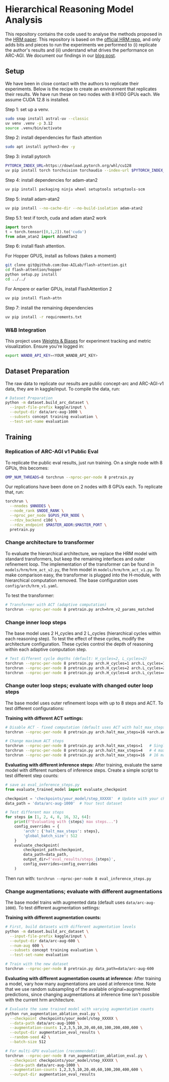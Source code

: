 # Hierarchical Reasoning Model Analysis
This repository contains the code used to analyse the methods proposed in the [HRM paper](https://arxiv.org/abs/2506.21734). This repository is based on the [official HRM repo](https://github.com/sapientinc/HRM), and only adds bits and pieces to run the experiments we performed to (i) replicate the author's results and (ii) understand what drives the performance on ARC-AGI. We document our findings in our [blog post](http://arcprize.org/blog/hrm-analysis). 

## Setup
We have been in close contact with the authors to replicate their experiments. Below is the recipe to create an environment that replicates their results. We have run these on two nodes with 8 H100 GPUs each. We assume CUDA 12.8 is installed.

Step 1: set up a venv.
```bash
sudo snap install astral-uv --classic
uv venv .venv -p 3.12
source .venv/bin/activate
```

Step 2: install dependencies for flash attention
```bash
sudo apt install python3-dev -y
```

Step 3: install pytorch
```bash 
PYTORCH_INDEX_URL=https://download.pytorch.org/whl/cu128
uv pip install torch torchvision torchaudio --index-url $PYTORCH_INDEX_URL
```

Step 4: install dependencies for adam-atan2
```bash
uv pip install packaging ninja wheel setuptools setuptools-scm
```

Step 5: install adam-atan2
```bash
uv pip install --no-cache-dir --no-build-isolation adam-atan2 
```
Step 5.1: test if torch, cuda and adam atan2 work
```python
import torch
t = torch.tensor([0,1,2]).to('cuda')
from adam_atan2 import AdamATan2
```

Step 6: install flash attention.  


For Hopper GPUS, install as follows (takes a moment)
```bash
git clone git@github.com:Dao-AILab/flash-attention.git
cd flash-attention/hopper
python setup.py install
cd ../../
```
For Ampere or earlier GPUs, install FlashAttention 2

```bash
uv pip install flash-attn
```

Step 7: install the remaining dependencies
```bash
uv pip install -r requirements.txt
```

### W&B Integration 

This project uses [Weights & Biases](https://wandb.ai/) for experiment tracking and metric visualization. Ensure you're logged in:

```bash
export WANDB_API_KEY=<YOUR_WANDB_API_KEY>
```


## Dataset Preparation
The raw data to replicate our results are public concept-arc and ARC-AGI-v1 data, they are in kaggle/input. To compile the data, run:
```bash
# Dataset Preparation
python -m dataset.build_arc_dataset \
  --input-file-prefix kaggle/input \
  --output-dir data/arc-aug-1000 \
  --subsets concept training evaluation \
  --test-set-name evaluation
```
## Training

### Replication of ARC-AGI v1 Public Eval
To replicate the public eval results, just run training. On a single node with 8 GPUs, this becomes:
```bash
OMP_NUM_THREADS=8 torchrun --nproc-per-node 8 pretrain.py
```
Our replications have been done on 2 nodes with 8 GPUs each. To replicate that, run:
```bash
torchrun \
  --nnodes $NNODES \
  --node_rank $NODE_RANK \
  --nproc_per_node $GPUS_PER_NODE \
  --rdzv_backend c10d \
  --rdzv_endpoint $MASTER_ADDR:$MASTER_PORT \
  pretrain.py  
```


### Change architecture to transformer

To evaluate the hierarchical architecture, we replace the HRM model with standard transformers, but keep the remaining interfaces and outer refinement loop. The implementation of the transformer can be found in `models/hrm/hrm_act_v2.py`, the hrm model in `models/hrm/hrm_act_v1.py`. To make comparison easy, the transformer is plugged into the H-module, with hierarchical computation removed. The base configuration uses `config/arch/hrm_v1.yaml`.

To test the transformer:
```bash
# Transformer with ACT (adaptive computation)
torchrun --nproc-per-node 8 pretrain.py arch=hrm_v2_params_matched 
```


### Change inner loop steps
The base model uses 2 H_cycles and 2 L_cycles (hierarchical cycles within each reasoning step). To test the effect of these cycles, modify the architecture configuration. These cycles control the depth of reasoning within each adaptive computation step.

```bash
# Test different cycle depths (default: H_cycles=2, L_cycles=2)
torchrun --nproc-per-node 8 pretrain.py arch.H_cycles=1 arch.L_cycles=1  # one call each
torchrun --nproc-per-node 8 pretrain.py arch.H_cycles=2 arch.L_cycles=2  # baseline
torchrun --nproc-per-node 8 pretrain.py arch.H_cycles=4 arch.L_cycles=4  # four cycles each
```

### Change outer loop steps; evaluate with changed outer loop steps
The base model uses outer refinement loops with up to 8 steps and ACT. To test different configurations:

**Training with different ACT settings:**
```bash
# Disable ACT - fixed computation (default uses ACT with halt_max_steps=8)
torchrun --nproc-per-node 8 pretrain.py arch.halt_max_steps=16 +arch.act_enabled=false

# Change maximum ACT steps
torchrun --nproc-per-node 8 pretrain.py arch.halt_max_steps=1   # Single step
torchrun --nproc-per-node 8 pretrain.py arch.halt_max_steps=4   # 4 max steps
torchrun --nproc-per-node 8 pretrain.py arch.halt_max_steps=16  # 16 max steps
```

**Evaluating with different inference steps:**
After training, evaluate the same model with different numbers of inference steps. Create a simple script to test different step counts:

```python
# save as eval_inference_steps.py
from evaluate_trained_model import evaluate_checkpoint

checkpoint = 'checkpoints/your_model/step_XXXXX'  # Update with your checkpoint
data_path = 'data/arc-aug-1000'  # Your test dataset

# Test different max steps
for steps in [1, 2, 4, 8, 16, 32, 64]:
    print(f"Evaluating with {steps} max steps...")
    config_overrides = {
        'arch': {'halt_max_steps': steps},
        'global_batch_size': 512
    }
    evaluate_checkpoint(
        checkpoint_path=checkpoint,
        data_path=data_path,
        output_dir=f'eval_results/steps_{steps}',
        config_overrides=config_overrides
    )
```

Then run with: `torchrun --nproc-per-node 8 eval_inference_steps.py`

### Change augmentations; evaluate with different augmentations
The base model trains with augmented data (default uses `data/arc-aug-1000`). To test different augmentation settings:

**Training with different augmentation counts:**
```bash
# First, build datasets with different augmentation levels
python -m dataset.build_arc_dataset \
  --input-file-prefix kaggle/input \
  --output-dir data/arc-aug-600 \
  --num-aug 600 \
  --subsets concept training evaluation \
  --test-set-name evaluation

# Train with the new dataset
torchrun --nproc-per-node 8 pretrain.py data_path=data/arc-aug-600
```

**Evaluating with different augmentation counts at inference:**
After training a model, vary how many augmentations are used at inference time. Note that we use random subsampling of the available original+augmented predictions, since changing augmentations at inference time isn't possible with the current hrm architecture.
```bash
# Evaluate the same trained model with varying augmentation counts
python run_augmentation_ablation_eval.py \
  --checkpoint checkpoints/your_model/step_XXXXX \
  --data-path data/arc-aug-1000 \
  --augmentation-counts 1,2,3,5,10,20,40,60,100,200,400,600 \
  --output-dir augmentation_eval_results \
  --random-seed 42 \
  --batch-size 512

# For multi-GPU evaluation (recommended):
torchrun --nproc-per-node 8 run_augmentation_ablation_eval.py \
  --checkpoint checkpoints/your_model/step_XXXXX \
  --data-path data/arc-aug-1000 \
  --augmentation-counts 1,2,3,5,10,20,40,60,100,200,400,600 \
  --output-dir augmentation_eval_results
```
